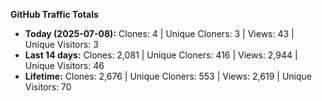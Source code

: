 
**GitHub Traffic Totals**

- **Today (2025-07-08):** Clones: 4 | Unique Cloners: 3 | Views: 43 | Unique Visitors: 3
- **Last 14 days:** Clones: 2,081 | Unique Cloners: 416 | Views: 2,944 | Unique Visitors: 46
- **Lifetime:** Clones: 2,676 | Unique Cloners: 553 | Views: 2,619 | Unique Visitors: 70
